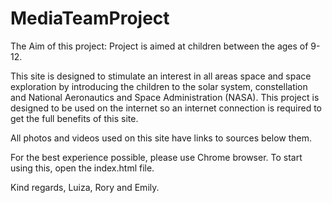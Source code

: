 # MediaTeamProject
The Aim of this project:
Project is aimed at children between the ages of 9-12.
 
This site is designed to stimulate an interest in all areas space and 
space exploration by introducing the children to the solar system, 
constellation and National Aeronautics and Space Administration (NASA).
This project is designed to be used on the internet so an internet 
connection is required to get the full benefits of this site. 

All photos and videos used on this site have links to sources below them. 

For the best experience possible, please use Chrome browser.
To start using this, open the index.html file.

Kind regards,
Luiza, Rory and Emily.

